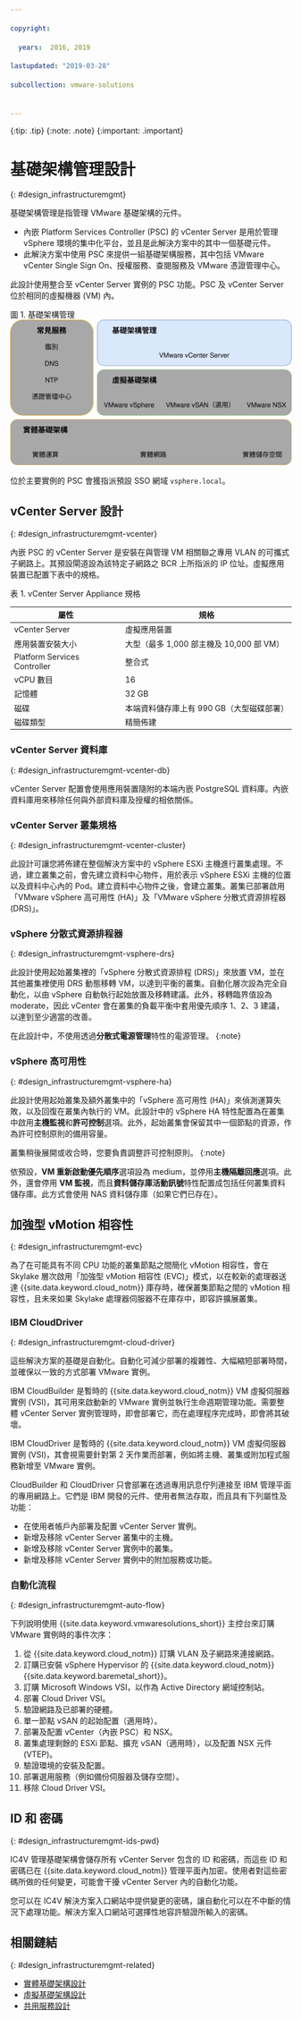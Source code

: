```yaml
---

copyright:

  years:  2016, 2019

lastupdated: "2019-03-28"

subcollection: vmware-solutions


---
```


{:tip: .tip}
{:note: .note}
{:important: .important}

# 基礎架構管理設計
{: #design_infrastructuremgmt}

基礎架構管理是指管理 VMware 基礎架構的元件。
* 內嵌 Platform Services Controller (PSC) 的 vCenter Server 是用於管理 vSphere 環境的集中化平台，並且是此解決方案中的其中一個基礎元件。
* 此解決方案中使用 PSC 來提供一組基礎架構服務，其中包括 VMware vCenter Single Sign On、授權服務、查閱服務及 VMware 憑證管理中心。

此設計使用整合至 vCenter Server 實例的 PSC 功能。PSC 及 vCenter Server 位於相同的虛擬機器 (VM) 內。

圖 1. 基礎架構管理</br>
![基礎架構管理](vcsv4radiagrams-ra-inframgmt.svg)

位於主要實例的 PSC 會獲指派預設 SSO 網域 `vsphere.local`。

## vCenter Server 設計
{: #design_infrastructuremgmt-vcenter}

內嵌 PSC 的 vCenter Server 是安裝在與管理 VM 相關聯之專用 VLAN 的可攜式子網路上。其預設閘道設為該特定子網路之 BCR 上所指派的 IP 位址。虛擬應用裝置已配置下表中的規格。

表 1. vCenter Server Appliance 規格

| 屬性                         | 規格                                |
|------------------------------|-------------------------------------|
|vCenter Server | 虛擬應用裝置                   |
| 應用裝置安裝大小             | 大型（最多 1,000 部主機及 10,000 部 VM）|
|Platform Services Controller    | 整合式                            |
| vCPU 數目                    |16 |
|記憶體|32 GB|
| 磁碟                         | 本端資料儲存庫上有 990 GB（大型磁碟部署）|
| 磁碟類型                     | 精簡佈建                            |

### vCenter Server 資料庫
{: #design_infrastructuremgmt-vcenter-db}

vCenter Server 配置會使用應用裝置隨附的本端內嵌 PostgreSQL 資料庫。內嵌資料庫用來移除任何與外部資料庫及授權的相依關係。

### vCenter Server 叢集規格
{: #design_infrastructuremgmt-vcenter-cluster}

此設計可讓您將佈建在整個解決方案中的 vSphere ESXi 主機進行叢集處理。不過，建立叢集之前，會先建立資料中心物件，用於表示 vSphere ESXi 主機的位置以及資料中心內的 Pod。建立資料中心物件之後，會建立叢集。叢集已部署啟用「VMware vSphere 高可用性 (HA)」及「VMware vSphere 分散式資源排程器 (DRS)」。

### vSphere 分散式資源排程器
{: #design_infrastructuremgmt-vsphere-drs}

此設計使用起始叢集裡的「vSphere 分散式資源排程 (DRS)」來放置 VM，並在其他叢集裡使用 DRS 動態移轉 VM，以達到平衡的叢集。自動化層次設為完全自動化，以由 vSphere 自動執行起始放置及移轉建議。此外，移轉臨界值設為 moderate，因此 vCenter 會在叢集的負載平衡中套用優先順序 1、2、3 建議，以達到至少適當的改善。

在此設計中，不使用透過**分散式電源管理**特性的電源管理。
{:note}

### vSphere 高可用性
{: #design_infrastructuremgmt-vsphere-ha}

此設計使用起始叢集及額外叢集中的「vSphere 高可用性 (HA)」來偵測運算失敗，以及回復在叢集內執行的 VM。此設計中的 vSphere HA 特性配置為在叢集中啟用**主機監視**和**許可控制**選項。此外，起始叢集會保留其中一個節點的資源，作為許可控制原則的備用容量。

叢集稍後展開或收合時，您要負責調整許可控制原則。
{:note}

依預設，**VM 重新啟動優先順序**選項設為 medium，並停用**主機隔離回應**選項。此外，還會停用 **VM 監視**，而且**資料儲存庫活動訊號**特性配置成包括任何叢集資料儲存庫。此方式會使用 NAS 資料儲存庫（如果它們已存在）。

## 加強型 vMotion 相容性
{: #design_infrastructuremgmt-evc}

為了在可能具有不同 CPU 功能的叢集節點之間簡化 vMotion 相容性，會在 Skylake 層次啟用「加強型 vMotion 相容性 (EVC)」模式，以在較新的處理器送達 {{site.data.keyword.cloud_notm}} 庫存時，確保叢集節點之間的 vMotion 相容性，且未來如果 Skylake 處理器伺服器不在庫存中，即容許擴展叢集。

### IBM CloudDriver
{: #design_infrastructuremgmt-cloud-driver}

這些解決方案的基礎是自動化。自動化可減少部署的複雜性、大幅縮短部署時間，並確保以一致的方式部署 VMware 實例。

IBM CloudBuilder 是暫時的 {{site.data.keyword.cloud_notm}} VM 虛擬伺服器實例 (VSI)，其可用來啟動新的 VMware 實例並執行生命週期管理功能。需要整體 vCenter Server 實例管理時，即會部署它，而在處理程序完成時，即會將其破壞。

IBM CloudDriver 是暫時的 {{site.data.keyword.cloud_notm}} VM 虛擬伺服器實例 (VSI)，其會視需要針對第 2 天作業而部署，例如將主機、叢集或附加程式服務新增至 VMware 實例。

CloudBuilder 和 CloudDriver 只會部署在透過專用訊息佇列連接至 IBM 管理平面的專用網路上。它們是 IBM 開發的元件、使用者無法存取，而且具有下列屬性及功能：

- 在使用者帳戶內部署及配置 vCenter Server 實例。
- 新增及移除 vCenter Server 叢集中的主機。
- 新增及移除 vCenter Server 實例中的叢集。
- 新增及移除 vCenter Server 實例中的附加服務或功能。

### 自動化流程
{: #design_infrastructuremgmt-auto-flow}

下列說明使用 {{site.data.keyword.vmwaresolutions_short}} 主控台來訂購 VMware 實例時的事件次序：
1. 從 {{site.data.keyword.cloud_notm}} 訂購 VLAN 及子網路來連接網路。
2. 訂購已安裝 vSphere Hypervisor 的 {{site.data.keyword.cloud_notm}} {{site.data.keyword.baremetal_short}}。
3. 訂購 Microsoft Windows VSI，以作為 Active Directory 網域控制站。
4. 部署 Cloud Driver VSI。
5. 驗證網路及已部署的硬體。
6. 單一節點 vSAN 的起始配置（適用時）。
7. 部署及配置 vCenter（內嵌 PSC）和 NSX。
8. 叢集處理剩餘的 ESXi 節點、擴充 vSAN（適用時），以及配置 NSX 元件 (VTEP)。
9. 驗證環境的安裝及配置。
10. 部署選用服務（例如備份伺服器及儲存空間）。
11. 移除 Cloud Driver VSI。

## ID 和 密碼
{: #design_infrastructuremgmt-ids-pwd}

IC4V 管理基礎架構會儲存所有 vCenter Server 包含的 ID 和密碼，而這些 ID 和密碼已在 {{site.data.keyword.cloud_notm}} 管理平面內加密。使用者對這些密碼所做的任何變更，可能會干擾 vCenter Server 內的自動化功能。

您可以在 IC4V 解決方案入口網站中提供變更的密碼，讓自動化可以在不中斷的情況下處理功能。解決方案入口網站可選擇性地容許驗證所輸入的密碼。

## 相關鏈結
{: #design_infrastructuremgmt-related}

* [實體基礎架構設計](/docs/services/vmwaresolutions/archiref/solution?topic=vmware-solutions-design_physicalinfrastructure)
* [虛擬基礎架構設計](/docs/services/vmwaresolutions/archiref/solution?topic=vmware-solutions-design_virtualinfrastructure)
* [共用服務設計](/docs/services/vmwaresolutions/archiref/solution?topic=vmware-solutions-design_commonservice)
